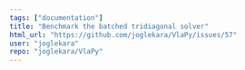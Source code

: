 ```yaml
---
tags: ["documentation"]
title: "Benchmark the batched tridiagonal solver"
html_url: "https://github.com/joglekara/VlaPy/issues/57"
user: "joglekara"
repo: "joglekara/VlaPy"
---
```


